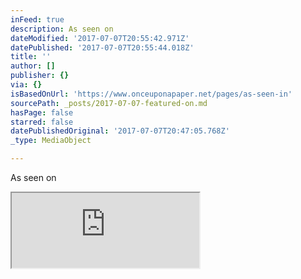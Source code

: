 ```yaml
---
inFeed: true
description: As seen on
dateModified: '2017-07-07T20:55:42.971Z'
datePublished: '2017-07-07T20:55:44.018Z'
title: ''
author: []
publisher: {}
via: {}
isBasedOnUrl: 'https://www.onceuponapaper.net/pages/as-seen-in'
sourcePath: _posts/2017-07-07-featured-on.md
hasPage: false
starred: false
datePublishedOriginal: '2017-07-07T20:47:05.768Z'
_type: MediaObject

---
```

As seen on

<iframe src="https://the-grid.github.io/ed-userhtml/?g=eJy9lMuOmzAUhvd9CsTeMdcQZpJUmkW3U7UPEB3MAayYY2SbpHn7Gsq06lwWnaSzQEK2wJ__y9nW8hRYd1G4Cx3-cAyUbOkuEEgOzX3QKA3uLlDYuPtwv4WgM9jsws65wd5xfj6fV67DI2m3ErrnBkGxM9a1pNZyYGa0TgpmdA80vSxbTBKzcAIi6FgL_tBq7MPAgWnR7cJDpYCOYWBQ7ULSekBCE5D2R6MxaDyI7NvAGvGHRNS0sp0eZHOZSSxvpELLYx7lUcGLKIuXlQrqFlmD4EaDNdPE_A3YdIWD7UGp1UDt59MuzoqsSP3H6zAA5anCgO-3HPzjNdt_2r5fOY_rdw2SQKBaWqhQKZyxtV9j4-ChgA0woOEfJQtYZhGJvUJ2SKJ4_ao4Sfw_xJlSVRlZo52ZK6WnMEmr0Kfmwj1NzqOYDwadu7AejJHgLRVonGykAIeWHdGNFXR21blefZSGD1O0ksOXJVuP9FK0pEw2txftqYvz1z3-UmaG9WIVk1hRye3xoiThUwn_PVkL9JUBq9T4VqKSOE-T61S51r3DuszqVGxKllSpYFmWVqwqM2BZVKdlXECOVfqcPC_SIonSv2y9QQ-w98d4x-YuLPNV4OCkJn72KTdC-7KydkTrWKX10f_erxI4ecIPGxy_Jyn4-nmQKXHPBCo3myRONulNcn99Eh-_P3xls9vsmx6pfmlntommub9ALQCkCe_fb-4NZrPQVCOBdVN_8uciF6VvT5y_TOFPxC-ing" height="120" style=""></iframe>